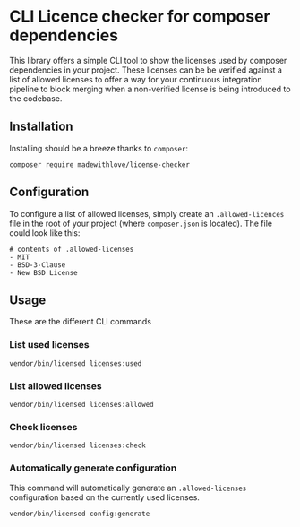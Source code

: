 # CLI Licence checker for composer dependencies
This library offers a simple CLI tool to show the licenses used by composer dependencies in your project.
These licenses can be be verified against a list of allowed licenses to offer a way for your continuous integration
pipeline to block merging when a non-verified license is being introduced to the codebase.

## Installation
Installing should be a breeze thanks to `composer`:

```
composer require madewithlove/license-checker
```

## Configuration
To configure a list of allowed licenses, simply create an `.allowed-licences` file in the root of your project (where `composer.json` is located).
The file could look like this:
```
# contents of .allowed-licenses
- MIT
- BSD-3-Clause
- New BSD License
```

## Usage
These are the different CLI commands

### List used licenses
```
vendor/bin/licensed licenses:used
```

### List allowed licenses
```
vendor/bin/licensed licenses:allowed
```

### Check licenses
```
vendor/bin/licensed licenses:check
```

### Automatically generate configuration
This command will automatically generate an `.allowed-licenses` configuration based on the currently used licenses.
```
vendor/bin/licensed config:generate
```
